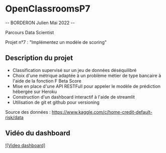 # OpenClassroomsP7
 
-- BORDERON Julien  Mai 2022 --

Parcours Data Scientist

Projet n°7 : "Implémentez un modèle de scoring"

## Description du projet
* Classification supervisé sur un jeu de données déséquilibré 
* Choix d'une métrique adaptée à un problème métier de type bancaire à l'aide de la fonction F Beta Score
* Mise en place d'une API RESTFull pour appeler le modèle de prédiction hébergée sur Heroku
* Construction d'un dashboard interactif à l'aide de streamlit
* Utilisation de git et github pour versioning

Source des données : https://www.kaggle.com/c/home-credit-default-risk/data

## Vidéo du dashboard 
[![Video dashboard]](https://youtu.be/Xrx6LvBNug0)
